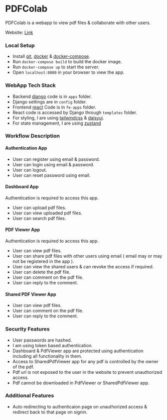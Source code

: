 # PDFColab

PDFColab is a webapp to view pdf files & collaborate with other users.

Website: [Link](http://ec2-18-142-54-33.ap-southeast-1.compute.amazonaws.com)

### Local Setup

- Install [git](https://github.com/git-guides/install-git), [docker](https://docs.docker.com/get-docker/) & [docker-compose](https://docs.docker.com/compose/install/).
- Run `docker-compose build` to build the docker image.
- Run `docker-compose up` to start the server.
- Open `localhost:8000` in your browser to view the app.

### WebApp Tech Stack

- Backend [django](https://www.djangoproject.com/) code is in `apps` folder.
- Django settings are in `config` folder.
- Frontend [react](https://react.dev/) Code is in `fe-apps` folder.
- React code is accessed by Django through `templates` folder.
- For styling, I are using [tailwindcss](https://tailwindcss.com/) & [daisyui](https://daisyui.com/).
- For state management, I are using [zustand](https://github.com/pmndrs/zustand)

### Workflow Description

#### Authentication App

- User can register using email & password.
- User can login using email & password.
- User can logout.
- User can reset password using email.

#### Dashboard App

Authentication is required to access this app.

- User can upload pdf files.
- User can view uploaded pdf files.
- User can search pdf files.

#### PDF Viewer App

Authentication is required to access this app.

- User can view pdf files.
- User can share pdf files with other users using email ( email may or may not be registered in the app ).
- User can view the shared users & can revoke the access if required.
- User can delete the pdf file.
- User can comment on the pdf file.
- User can reply to the comment.

#### Shared PDF Viewer App

- User can view pdf files.
- User can comment on the pdf file.
- User can reply to the comment.

### Security Features

- User passwords are hashed.
- I am using token based authentication.
- Dashboard & PdfViewer app are protected using authentication including all functionality in them.
- Access to SharedPdfViewer app for any pdf is controlled by the owner of the pdf.
- Pdf url is not exposed to the user in the website to prevent unauthorized access.
- Pdf cannot be downloaded in PdfViewer or SharedPdfViewer app.

### Additional Features

- Auto redirecting to authenticaion page on unauthorized access & redirect back to that page on signin.
